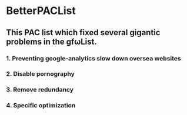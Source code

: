 # BetterPACList
## This PAC list which fixed several gigantic problems in the gfωList.
### 1. Preventing google-analytics slow down oversea websites
### 2. Disable pornography
### 3. Remove redundancy
### 4. Specific optimization
